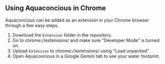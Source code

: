 ## Using Aquaconcious in Chrome
Aquaconcious can be added as an extension in your Chrome browser through a few easy steps.
1. Download the `Extension` folder in the repository.
2. Go to chrome://extensions/ and make sure "Developer Mode" is turned on.
3. Upload `Extension` to chrome://extensions/ using "Load unpacked".
4. Open Aquaconcious in a Google Gemini tab to see your water footprint. 
